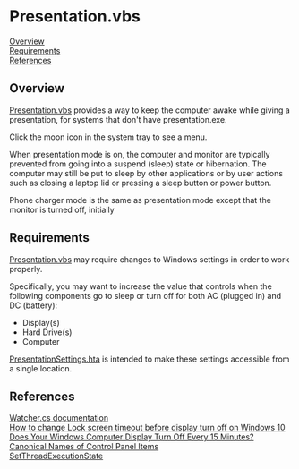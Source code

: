 # Presentation.vbs

[Overview](#overview)  
[Requirements](#requirements)  
[References](#references)  

## Overview

[Presentation.vbs] provides a way to keep the computer awake while 
giving a presentation, for systems that don't have presentation.exe.  

Click the moon icon in the system tray to see a menu.  
  
When presentation mode is on, the computer and monitor are typically prevented from going into a suspend (sleep) state or hibernation. The computer may still be put to sleep by other applications or by user actions such as closing a laptop lid or pressing a sleep button or power button.  

Phone charger mode is the same as presentation mode except that the monitor is turned off, initially

## Requirements

[Presentation.vbs] may require changes to Windows settings in order to work properly.

Specifically, you may want to increase the value that controls when the following components go to sleep or turn off for both AC (plugged in) and DC (battery):  

- Display(s)  
- Hard Drive(s)  
- Computer  

[PresentationSettings.hta] is intended to make these settings accessible from a single location.

## References  
[Watcher.cs documentation](../docs/CSharpClasses.md#watcher "github.com\koswald\VBScript")  
[How to change Lock screen timeout before display turn off on Windows 10]  
[Does Your Windows Computer Display Turn Off Every 15 Minutes?]  
[Canonical Names of Control Panel Items]  
[SetThreadExecutionState]  



[Presentation.vbs]: Presentation.vbs
[PresentationSettings.hta]: PresentationSettings.hta
[How to change Lock screen timeout before display turn off on Windows 10]: https://www.windowscentral.com/how-extend-lock-screen-timeout-display-turn-windows-10 "windowscentral.com"
[Does Your Windows Computer Display Turn Off Every 15 Minutes?]: https://www.online-tech-tips.com/windows-7/does-your-windows-7-computer-display-turn-off-every-15-minutes/ "online-tech-tips.com"
[Canonical Names of Control Panel Items]: https://msdn.microsoft.com/en-us/library/windows/desktop/ee330741.aspx "msdn.microsoft.com"
[SetThreadExecutionState]: https://msdn.microsoft.com/en-us/library/aa373208(v=vs.85).aspx "msdn.microsoft.com"

